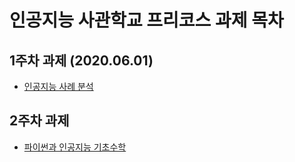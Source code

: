 # 인공지능 사관학교 프리코스 과제 목차

## 1주차 과제 (2020.06.01)
- [인공지능 사례 분석](https://github.com/Lee-sanghee1/Star_/blob/master/1%EC%A3%BC%EC%B0%A8%EA%B3%BC%EC%A0%9C.ipynb)

## 2주차 과제
- [파이썬과 인공지능 기초수학](https://github.com/Lee-sanghee1/Star_/blob/master/2%EC%A3%BC%EC%B0%A8%EA%B3%BC%EC%A0%9C.ipynb)
